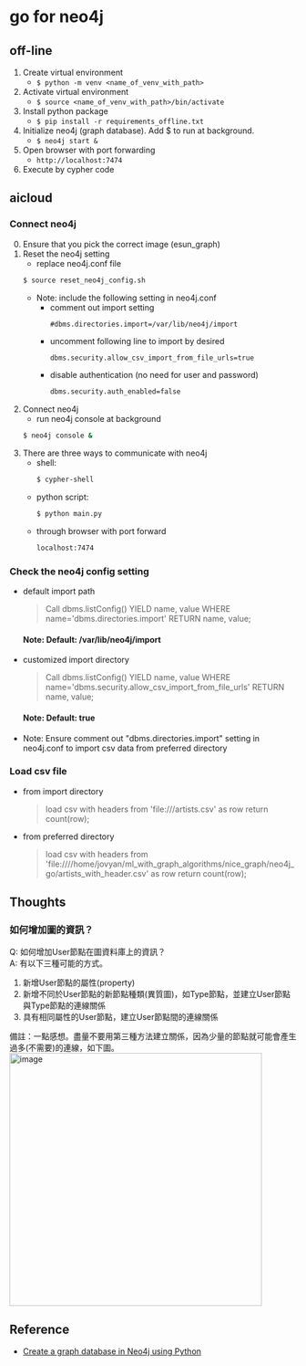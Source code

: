 # go for neo4j
## off-line
1. Create virtual environment
	- ```$ python -m venv <name_of_venv_with_path> ```
2. Activate virtual environment
	- ```$ source <name_of_venv_with_path>/bin/activate ```
3. Install python package
	- ```$ pip install -r requirements_offline.txt ```
4. Initialize neo4j (graph database). Add $ to run at background.
	- ```$ neo4j start &```
4. Open browser with port forwarding
	- ```http://localhost:7474```
5. Execute by cypher code

## aicloud
###  Connect neo4j
0. Ensure that you pick the correct image (esun_graph)
1. Reset the neo4j setting
	- replace neo4j.conf file
	```bash 
	$ source reset_neo4j_config.sh
	```
	- Note: include the following setting in neo4j.conf
		- comment out import setting
			```bash=
			#dbms.directories.import=/var/lib/neo4j/import
			```
		- uncomment following line to import by desired
			```bash
			dbms.security.allow_csv_import_from_file_urls=true
			```
		- disable authentication (no need for user and password)
			```bash
			dbms.security.auth_enabled=false
			```
2. Connect neo4j
	- run neo4j console at background
	```bash
	$ neo4j console &
	```
3. There are three ways to communicate with neo4j
	- shell: 
		```bash 
		$ cypher-shell 
		```
	- python script:
		```bash
		$ python main.py
		```
	- through browser with port forward 
		```bash
		localhost:7474
		```
### Check the neo4j config setting
- default import path
	> Call dbms.listConfig() YIELD name, value
				WHERE name='dbms.directories.import'
				RETURN name, value;

	#### Note: Default: /var/lib/neo4j/import
- customized import directory
	> Call dbms.listConfig() YIELD name, value
				WHERE name='dbms.security.allow_csv_import_from_file_urls'
				RETURN name, value;
	#### Note: Default: true
- Note: Ensure comment out "dbms.directories.import" setting in neo4j.conf to import csv data from preferred directory

### Load csv file 
- from import directory
	> load csv with headers from 'file:///artists.csv' as row return count(row);
- from preferred directory
	> load csv with headers from 'file:////home/jovyan/ml_with_graph_algorithms/nice_graph/neo4j_go/artists_with_header.csv' as row return count(row);


## Thoughts
### 
### 如何增加圖的資訊？  
Q: 如何增加User節點在圖資料庫上的資訊？  
A: 有以下三種可能的方式。  
1. 新增User節點的屬性(property)
2. 新增不同於User節點的新節點種類(異質圖)，如Type節點，並建立User節點與Type節點的連線關係
3. 具有相同屬性的User節點，建立User節點間的連線關係 

備註：一點感想。盡量不要用第三種方法建立關係，因為少量的節點就可能會產生過多(不需要)的連線，如下圖。
<img width="443" alt="image" src="https://user-images.githubusercontent.com/10674490/195478800-c392de39-b61a-40e8-9897-9232c967d84b.png">


## Reference
- [Create a graph database in Neo4j using Python](https://towardsdatascience.com/create-a-graph-database-in-neo4j-using-python-4172d40f89c4)
 
 
